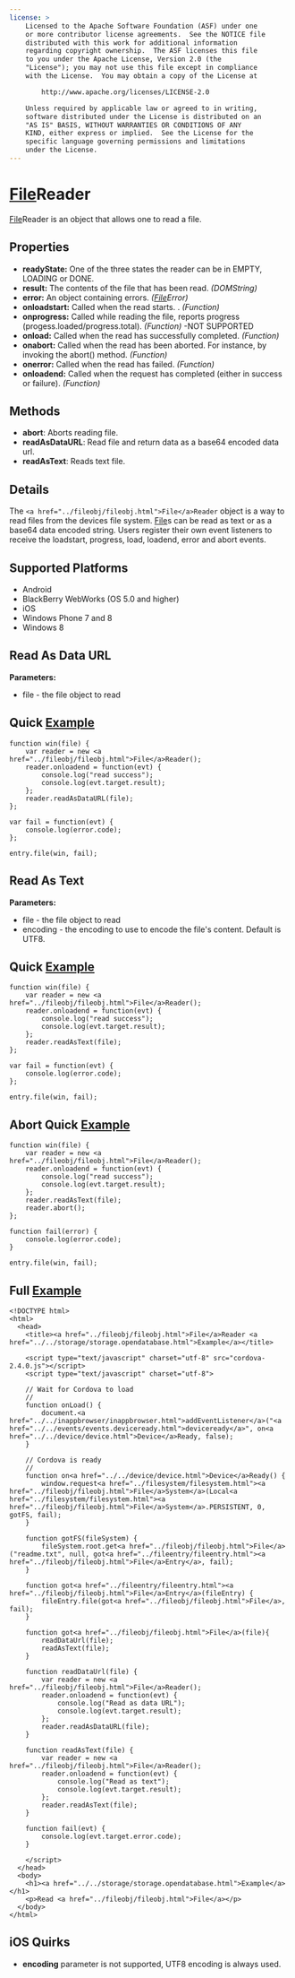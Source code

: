 ```yaml
---
license: >
    Licensed to the Apache Software Foundation (ASF) under one
    or more contributor license agreements.  See the NOTICE file
    distributed with this work for additional information
    regarding copyright ownership.  The ASF licenses this file
    to you under the Apache License, Version 2.0 (the
    "License"); you may not use this file except in compliance
    with the License.  You may obtain a copy of the License at

        http://www.apache.org/licenses/LICENSE-2.0

    Unless required by applicable law or agreed to in writing,
    software distributed under the License is distributed on an
    "AS IS" BASIS, WITHOUT WARRANTIES OR CONDITIONS OF ANY
    KIND, either express or implied.  See the License for the
    specific language governing permissions and limitations
    under the License.
---
```


<a href="../fileobj/fileobj.html">File</a>Reader
==========

<a href="../fileobj/fileobj.html">File</a>Reader is an object that allows one to read a file.

Properties
----------

- __readyState:__ One of the three states the reader can be in EMPTY, LOADING or DONE.
- __result:__ The contents of the file that has been read. _(DOMString)_
- __error:__ An object containing errors. _(<a href="../fileerror/fileerror.html"><a href="../fileobj/fileobj.html">File</a>Error</a>)_
- __onloadstart:__ Called when the read starts. . _(Function)_
- __onprogress:__ Called while reading the file, reports progress (progess.loaded/progress.total). _(Function)_ -NOT SUPPORTED
- __onload:__ Called when the read has successfully completed. _(Function)_
- __onabort:__ Called when the read has been aborted. For instance, by invoking the abort() method. _(Function)_
- __onerror:__ Called when the read has failed. _(Function)_
- __onloadend:__ Called when the request has completed (either in success or failure).  _(Function)_

Methods
-------

- __abort__: Aborts reading file. 
- __readAsDataURL__: Read file and return data as a base64 encoded data url.
- __readAsText__: Reads text file.

Details
-------

The `<a href="../fileobj/fileobj.html">File</a>Reader` object is a way to read files from the devices file system.  <a href="../fileobj/fileobj.html">File</a>s can be read as text or as a base64 data encoded string.  Users register their own event listeners to receive the loadstart, progress, load, loadend, error and abort events.

Supported Platforms
-------------------

- Android
- BlackBerry WebWorks (OS 5.0 and higher)
- iOS
- Windows Phone 7 and 8
- Windows 8

Read As Data URL 
----------------

__Parameters:__
- file - the file object to read


Quick <a href="../../storage/storage.opendatabase.html">Example</a>
-------------

	function win(file) {
		var reader = new <a href="../fileobj/fileobj.html">File</a>Reader();
		reader.onloadend = function(evt) {
        	console.log("read success");
            console.log(evt.target.result);
        };
		reader.readAsDataURL(file);
	};

	var fail = function(evt) {
    	console.log(error.code);
	};
	
    entry.file(win, fail);

Read As Text
------------

__Parameters:__

- file - the file object to read
- encoding - the encoding to use to encode the file's content. Default is UTF8.

Quick <a href="../../storage/storage.opendatabase.html">Example</a>
-------------

	function win(file) {
		var reader = new <a href="../fileobj/fileobj.html">File</a>Reader();
		reader.onloadend = function(evt) {
        	console.log("read success");
            console.log(evt.target.result);
        };
		reader.readAsText(file);
	};

	var fail = function(evt) {
    	console.log(error.code);
	};
	
    entry.file(win, fail);

Abort Quick <a href="../../storage/storage.opendatabase.html">Example</a>
-------------------

	function win(file) {
		var reader = new <a href="../fileobj/fileobj.html">File</a>Reader();
		reader.onloadend = function(evt) {
        	console.log("read success");
            console.log(evt.target.result);
        };
		reader.readAsText(file);
		reader.abort();
	};

    function fail(error) {
    	console.log(error.code);
    }
	
    entry.file(win, fail);

Full <a href="../../storage/storage.opendatabase.html">Example</a>
------------

    <!DOCTYPE html>
    <html>
      <head>
        <title><a href="../fileobj/fileobj.html">File</a>Reader <a href="../../storage/storage.opendatabase.html">Example</a></title>

        <script type="text/javascript" charset="utf-8" src="cordova-2.4.0.js"></script>
        <script type="text/javascript" charset="utf-8">

        // Wait for Cordova to load
        //
        function onLoad() {
            document.<a href="../../inappbrowser/inappbrowser.html">addEventListener</a>("<a href="../../events/events.deviceready.html">deviceready</a>", on<a href="../../device/device.html">Device</a>Ready, false);
        }

        // Cordova is ready
        //
        function on<a href="../../device/device.html">Device</a>Ready() {
			window.request<a href="../filesystem/filesystem.html"><a href="../fileobj/fileobj.html">File</a>System</a>(Local<a href="../filesystem/filesystem.html"><a href="../fileobj/fileobj.html">File</a>System</a>.PERSISTENT, 0, gotFS, fail);
        }
		
		function gotFS(fileSystem) {
			fileSystem.root.get<a href="../fileobj/fileobj.html">File</a>("readme.txt", null, got<a href="../fileentry/fileentry.html"><a href="../fileobj/fileobj.html">File</a>Entry</a>, fail);
		}
		
		function got<a href="../fileentry/fileentry.html"><a href="../fileobj/fileobj.html">File</a>Entry</a>(fileEntry) {
			fileEntry.file(got<a href="../fileobj/fileobj.html">File</a>, fail);
		}
		
        function got<a href="../fileobj/fileobj.html">File</a>(file){
			readDataUrl(file);
			readAsText(file);
		}
        
        function readDataUrl(file) {
            var reader = new <a href="../fileobj/fileobj.html">File</a>Reader();
            reader.onloadend = function(evt) {
                console.log("Read as data URL");
                console.log(evt.target.result);
            };
            reader.readAsDataURL(file);
        }
        
        function readAsText(file) {
            var reader = new <a href="../fileobj/fileobj.html">File</a>Reader();
            reader.onloadend = function(evt) {
                console.log("Read as text");
                console.log(evt.target.result);
            };
            reader.readAsText(file);
        }
        
        function fail(evt) {
            console.log(evt.target.error.code);
        }
        
        </script>
      </head>
      <body>
        <h1><a href="../../storage/storage.opendatabase.html">Example</a></h1>
        <p>Read <a href="../fileobj/fileobj.html">File</a></p>
      </body>
    </html>

iOS Quirks
----------
- __encoding__ parameter is not supported, UTF8 encoding is always used.